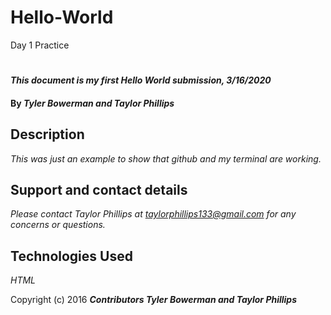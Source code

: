 # Hello-World
Day 1 Practice
# 

#

#### _This document is my first Hello World submission, 3/16/2020_

#### By _**Tyler Bowerman and Taylor Phillips**_

## Description

_This was just an example to show that github and my terminal are working._

## Support and contact details

_Please contact Taylor Phillips at taylorphillips133@gmail.com for any concerns or questions._

## Technologies Used

_HTML_

Copyright (c) 2016 **_Contributors Tyler Bowerman and Taylor Phillips_**
